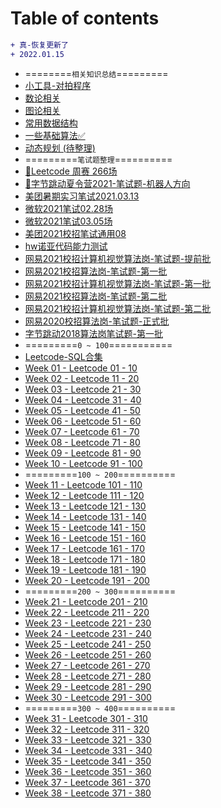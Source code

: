 <!--
 * @Description: Catalogue
 * @Versions: 
 * @Author: Vernon Cui
 * @Github: https://github.com/vernon97
 * @Date: 2020-11-20 19:46:01
 * @LastEditors: Vernon Cui
 * @LastEditTime: 2022-01-15 17:02:11
 * @FilePath: /Leetcode-notes/README.md
-->
# Table of contents

```diff
+ 真-恢复更新了
+ 2022.01.15
```

* ========`相关知识总结`=========
* [小工具-对拍程序](algorithms/小工具-对拍程序.md)
* [数论相关](algorithms/数论.md)
* [图论相关](algorithms/图论.md)
* [常用数据结构](algorithms/常用数据结构.md)
* [一些基础算法✅](algorithms/基础算法.md)
* [动态规划 (待整理)](algorithms/动态规划.md)
* =========`笔试题整理`==========
* [🍑Leetcode 周赛 266场](codingtests/Leetcode-266周赛.md)
* [🤖字节跳动夏令营2021-笔试题-机器人方向](codingtests/字节跳动-夏令营笔试-1.md)
* [美团暑期实习笔试2021.03.13](codingtests/美团暑期实习.md)
* [微软2021笔试02.28场](codingtests/微软暑期实习笔试2021.02.26.md)
* [微软2021笔试03.05场](codingtests/微软暑期实习笔试2021.03.05.md)
* [美团2021校招笔试通用08](codingtests/美团2021笔试通用卷08.md)
* [hw诺亚代码能力测试](codingtests/华为诺亚方舟实验室-CodingTest.md)
* [网易2021校招计算机视觉算法岗-笔试题-提前批](codingtests/网易2021算法-提前批.md)
* [网易2021校招算法岗-笔试题-第一批](codingtests/网易2021算法02.md)
* [网易2021校招计算机视觉算法岗-笔试题-第一批](codingtests/网易2021计算机视觉02.md)
* [网易2021校招算法岗-笔试题-第二批](codingtests/网易2021算法.md)
* [网易2021校招计算机视觉算法岗-笔试题-第二批](codingtests/网易2021计算机视觉.md)
* [网易2020校招算法岗-笔试题-正式批](codingtests/网易2020算法.md)
* [字节跳动2018算法岗笔试题-第一批](codingtests/字节跳动-算法.md)
* =========`0 ~ 100`===========
* [Leetcode-SQL合集](notes/SQL题目合集.md)
* [Week 01 - Leetcode 01 - 10](notes/week01.md)
* [Week 02 - Leetcode 11 - 20](notes/week02.md)
* [Week 03 - Leetcode 21 - 30](notes/week03.md)
* [Week 04 - Leetcode 31 - 40](notes/week04.md)
* [Week 05 - Leetcode 41 - 50](notes/week05.md)
* [Week 06 - Leetcode 51 - 60](notes/week06.md) 
* [Week 07 - Leetcode 61 - 70](notes/week07.md)
* [Week 08 - Leetcode 71 - 80](notes/week08.md)
* [Week 09 - Leetcode 81 - 90](notes/week09.md)
* [Week 10 - Leetcode 91 - 100](notes/week10.md)
* =========`100 ~ 200`==========
* [Week 11 - Leetcode 101 - 110](notes/week11.md)
* [Week 12 - Leetcode 111 - 120](notes/week12.md)
* [Week 13 - Leetcode 121 - 130](notes/week13.md) 
* [Week 14 - Leetcode 131 - 140](notes/week14.md)
* [Week 15 - Leetcode 141 - 150](notes/week15.md) 
* [Week 16 - Leetcode 151 - 160](notes/week16.md)
* [Week 17 - Leetcode 161 - 170](notes/week17.md)
* [Week 18 - Leetcode 171 - 180](notes/week18.md)
* [Week 19 - Leetcode 181 - 190](notes/week19.md)
* [Week 20 - Leetcode 191 - 200](notes/week20.md) 
* =========`200 ~ 300`==========
* [Week 21 - Leetcode 201 - 210](notes/week21.md)
* [Week 22 - Leetcode 211 - 220](notes/week22.md)
* [Week 23 - Leetcode 221 - 230](notes/week23.md)
* [Week 24 - Leetcode 231 - 240](notes/week24.md)
* [Week 25 - Leetcode 241 - 250](notes/week25.md)
* [Week 26 - Leetcode 251 - 260](notes/week26.md)
* [Week 27 - Leetcode 261 - 270](notes/week27.md)
* [Week 28 - Leetcode 271 - 280](notes/week28.md)
* [Week 29 - Leetcode 281 - 290](notes/week29.md)
* [Week 30 - Leetcode 291 - 300](notes/week30.md)
* =========`300 ~ 400`==========
* [Week 31 - Leetcode 301 - 310](notes/week31.md)
* [Week 32 - Leetcode 311 - 320](notes/week32.md)
* [Week 33 - Leetcode 321 - 330](notes/week33.md)
* [Week 34 - Leetcode 331 - 340](notes/week34.md)
* [Week 35 - Leetcode 341 - 350](notes/week35.md)
* [Week 36 - Leetcode 351 - 360](notes/week36.md)
* [Week 37 - Leetcode 361 - 370](notes/week37.md)
* [Week 38 - Leetcode 371 - 380](notes/week38.md)
